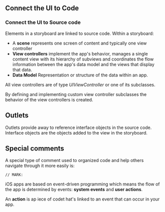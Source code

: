 Connect the UI to Code
----

### Connect the UI to Source code
Elements in a storyboard are linked to source code.
Within a storyboard:
* A __scene__ represents one screen of content and typically one view controller
* __View controllers__ implement the app's behavior, manages a single content view with its hierarchy of subviews and coordinates the flow information between the app's data model and the views that display that data.
* __Data Model__ Representation or structure of the data within an app.

All view controllers are of type _UIViewController_ or one of its subclasses.

By defining and implementing custom view controller subclasses the behavior of the view controllers is created.

## Outlets
Outlets provide away to reference interface objects in the source code. Interface objects are the objects added to the view in the storyboard.

## Special comments
A special type of comment used to organized code and help others navigate through it more easily is:

    // MARK:

iOS apps are based on event-driven programming which means the flow of the app is determined by events: __system events__ and __user actions__.

An __action__ is ap iece of codet hat's linked to an event that can occur in your app.